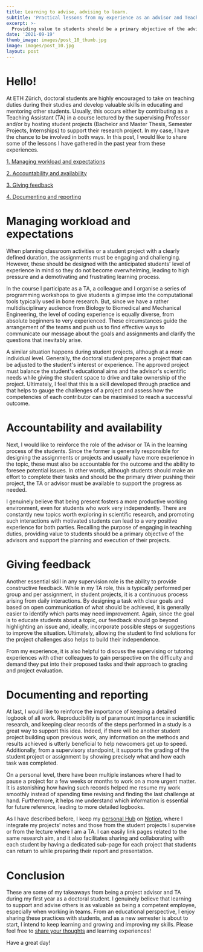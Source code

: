 ```yaml
---
title: Learning to advise, advising to learn.
subtitle: 'Practical lessons from my experience as an advisor and Teaching Assistant.'
excerpt: >-
  Providing value to students should be a primary objective of the advisors and support the planning and execution of their projects.
date: '2021-09-19'
thumb_image: images/post_10_thumb.jpg
image: images/post_10.jpg
layout: post
---
```


# Hello!

At ETH Zürich, doctoral students are highly encouraged to take on teaching duties during their studies and develop valuable skills in educating and mentoring other students. Usually, this occurs either by contributing as a Teaching Assistant (TA) in a course lectured by the supervising Professor and/or by hosting student projects (Bachelor and Master Thesis, Semester Projects, Internships) to support their research project. In my case, I have the chance to be involved in both ways. In this post, I would like to share some of the lessons I have gathered in the past year from these experiences.

[1. Managing workload and expectations](#expectations)

[2. Accountability and availability](#account_avail)

[3. Giving feedback](#feedback)

[4. Documenting and reporting](#document)


# <a name="expectations">Managing workload and expectations</a>

When planning classroom activities or a student project with a clearly defined duration, the assignments must be engaging and challenging. However, these should be designed with the anticipated students' level of experience in mind so they do not become overwhelming, leading to high pressure and a demotivating and frustrating learning process.

In the course I participate as a TA, a colleague and I organise a series of programming workshops to give students a glimpse into the computational tools typically used in bone research. But, since we have a rather multidisciplinary audience from Biology to Biomedical and Mechanical Engineering, the level of coding experience is equally diverse, from absolute beginners to very experienced. These circumstances guide the arrangement of the teams and push us to find effective ways to communicate our message about the goals and assignments and clarify the questions that inevitably arise.

A similar situation happens during student projects, although at a more individual level. Generally, the doctoral student prepares a project that can be adjusted to the student's interest or experience. The approved project must balance the student's educational aims and the advisor's scientific needs while giving the student space to drive and take ownership of the project.
Ultimately, I feel that this is a skill developed through practice and that helps to gauge the challenges of a project and assess how the competencies of each contributor can be maximised to reach a successful outcome.


# <a name="account_avail">Accountability and availability</a>

Next, I would like to reinforce the role of the advisor or TA in the learning process of the students. Since the former is generally responsible for designing the assignments or projects and usually have more experience in the topic, these must also be accountable for the outcome and the ability to foresee potential issues. In other words, although students should make an effort to complete their tasks and should be the primary driver pushing their project, the TA or advisor must be available to support the progress as needed.

I genuinely believe that being present fosters a more productive working environment, even for students who work very independently. There are constantly new topics worth exploring in scientific research, and promoting such interactions with motivated students can lead to a very positive experience for both parties.
Recalling the purpose of engaging in teaching duties, providing value to students should be a primary objective of the advisors and support the planning and execution of their projects.

# <a name="feedback">Giving feedback</a>

Another essential skill in any supervision role is the ability to provide constructive feedback. While in my TA role, this is typically performed per group and per assignment, in student projects, it is a continuous process arising from daily interactions. By designing a task with clear goals and based on open communication of what should be achieved, it is generally easier to identify which parts may need improvement. Again, since the goal is to educate students about a topic, our feedback should go beyond highlighting an issue and, ideally, incorporate possible steps or suggestions to improve the situation. Ultimately, allowing the student to find solutions for the project challenges also helps to build their independence.

From my experience, it is also helpful to discuss the supervising or tutoring experiences with other colleagues to gain perspective on the difficulty and demand they put into their proposed tasks and their approach to grading and project evaluation.

# <a name="document">Documenting and reporting</a>

At last, I would like to reinforce the importance of keeping a detailed logbook of all work. Reproducibility is of paramount importance in scientific research, and keeping clear records of the steps performed in a study is a great way to support this idea. Indeed, if there will be another student project building upon previous work, any information on the methods and results achieved is utterly beneficial to help newcomers get up to speed. Additionally, from a supervisory standpoint, it supports the grading of the student project or assignment by showing precisely what and how each task was completed.

On a personal level, there have been multiple instances where I had to pause a project for a few weeks or months to work on a more urgent matter. It is astonishing how having such records helped me resume my work smoothly instead of spending time revising and finding the last challenge at hand. Furthermore, it helps me understand which information is essential for future reference, leading to more detailed logbooks.

As I have described before, I keep my [personal Hub]((https://franciscomcm.github.io/blog/four-tools-for-personal-productivity/#the_hub)) on [Notion](https://www.notion.so), where I integrate my projects' notes and those from the student projects I supervise or from the lecture where I am a TA. I can easily link pages related to the same research aim, and it also facilitates sharing and collaborating with each student by having a dedicated sub-page for each project that students can return to while preparing their report and presentation.

# Conclusion

These are some of my takeaways from being a project advisor and TA during my first year as a doctoral student. I genuinely believe that learning to support and advise others is as valuable as being a competent employee, especially when working in teams. From an educational perspective, I enjoy sharing these practices with students, and as a new semester is about to start, I intend to keep learning and growing and improving my skills. Please feel free to [share your thoughts](https://twitter.com/_franciscomcm) and learning experiences!

Have a great day!

